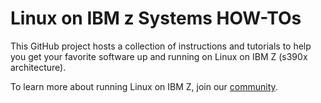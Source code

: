 # Linux on IBM z Systems HOW-TOs

This GitHub project hosts a collection of instructions and tutorials to help you get your favorite software up and running on Linux on IBM Z (s390x architecture). 

To learn more about running Linux on IBM Z, join our [community](https://www.ibm.com/community/z/usergroups/opensource).
